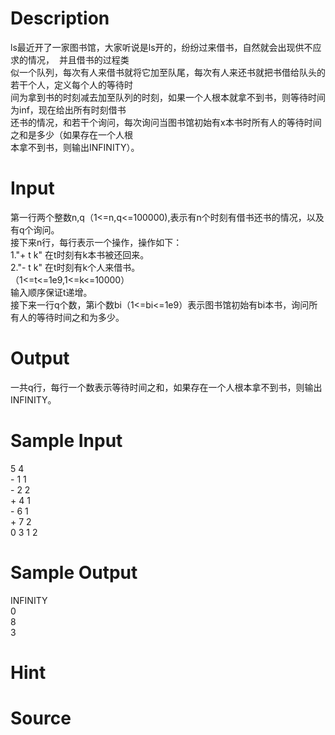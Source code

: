 
# Description

<div class="content"><div>ls最近开了一家图书馆，大家听说是ls开的，纷纷过来借书，自然就会出现供不应求的情况，<span class="Apple-tab-span" style="white-space:pre">	</span>并且借书的过程类</div>
<div>似一个队列，每次有人来借书就将它加至队尾，每次有人来还书就把书借给队头的若干个人，定义每个人的等待时</div>
<div>间为拿到书的时刻减去加至队列的时刻，如果一个人根本就拿不到书，则等待时间为inf，现在给出所有时刻借书</div>
<div>还书的情况，和若干个询问，每次询问当图书馆初始有x本书时所有人的等待时间之和是多少（如果存在一个人根</div>
<div>本拿不到书，则输出INFINITY）。</div>
<div></div>
<p></p></div>

# Input

<div class="content"><div>第一行两个整数n,q（1&lt;=n,q&lt;=100000),表示有n个时刻有借书还书的情况，以及有q个询问。</div>
<div>接下来n行，每行表示一个操作，操作如下：</div>
<div>1.&#34;+ t k&#34; 在t时刻有k本书被还回来。</div>
<div>2.&#34;- t k&#34; 在t时刻有k个人来借书。</div>
<div>（1&lt;=t&lt;=1e9,1&lt;=k&lt;=10000）</div>
<div>输入顺序保证t递增。</div>
<div>接下来一行q个数，第i个数bi（1&lt;=bi&lt;=1e9）表示图书馆初始有bi本书，询问所有人的等待时间之和为多少。</div>
<div></div>
<p></p></div>

# Output

<div class="content"><div>一共q行，每行一个数表示等待时间之和，如果存在一个人根本拿不到书，则输出INFINITY。</div>
<div></div>
<p></p></div>

# Sample Input

<div class="content"><span class="sampledata">5 4<br/>
- 1 1<br/>
- 2 2<br/>
+ 4 1<br/>
- 6 1<br/>
+ 7 2<br/>
0 3 1 2</span></div>

# Sample Output

<div class="content"><span class="sampledata">INFINITY<br/>
0<br/>
8<br/>
3</span></div>

# Hint

<div class="content"><p></p></div>

# Source

<div class="content"><p><a href="problemset.php?search="></a></p></div>

